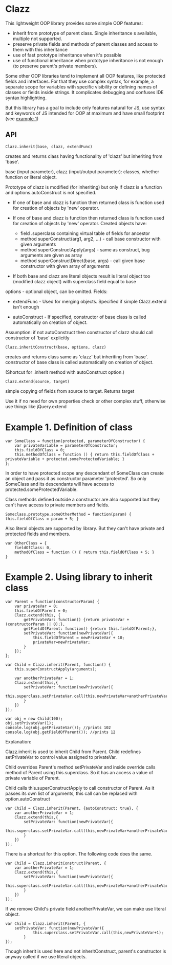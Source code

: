 Clazz
=====

This lightweight OOP library provides some simple OOP features:
- inherit from prototype of parent class. Single inheritance s available, multiple not supported.
- preserve private fields and methods of parent classes and access to them with this inheritance
- use of fast prototype inheritance when it's possible
- use of functional inheritance when prototype inheritance is not enough (to preserve parent's private members).

Some other OOP libraries tend to implement all OOP features, like protected fields and interfaces. For that they use complex syntax, for example, a separate scope for variables with specific visibility or defining names of classes or fields inside strings. It complicates debugging and confuses IDE syntax highlighting.

But this library has a goal to include only features natural for JS, use syntax and keywords of JS intended for OOP at maximum and have small footprint (see [example 1](#example-1-definition-of-class))


API
---

    Clazz.inherit(base, clazz, extendFunc)

creates and returns class having functionality of 'clazz' but inheriting from 'base'.

base (input parameter), clazz (input/output parameter): classes, whether function or literal object.

Prototype of clazz is modified (for inheriting) but only if clazz is a function and options.autoConstruct is
not specified.

- If one of base and clazz is function then returned class is function used for creation of
objects by 'new' operator. 
- If one of base and clazz is function then returned class is function used for creation of
objects by 'new' operator. 
Created objects have: 
  - field .superclass containing virtual table of fields for ancestor
  - method superConstruct(arg1, arg2, ...) - call base constructor with given arguments
  - method superConstructApply(args) - same as construct, bug arguments are given as array
  - method superConstructDirect(base, args) - call given base constructor with given array of arguments

- If both base and clazz are literal objects result is literal object too (modified clazz object)
with superclass field equal to base

options - optional object, can be omitted. Fields:

- extendFunc - Used for merging objects. Specified if simple Clazz.extend isn't enough

- autoConstruct - If specified, constructor of base class is called automatically on creation of object.

Assumption: if not autoConstruct then constructor of clazz should call constructor of 'base' explicitly

    Clazz.inheritConstruct(base, options, clazz) 

creates and returns class same as 'clazz' but inheriting from 'base'. constructor of base class is called
automatically on creation of object.

(Shortcut for .inherit method with autoConstruct option.)

    Clazz.extend(source, target)

simple copying of fields from source to target. Returns target

Use it if no need for own properties check or other complex stuff, otherwise use things like jQuery.extend


# Example 1. Definition of class


    var SomeClass = function(protected, parameterOfConstructor) {
        var privateVariable = parameterOfConstructor;
        this.fieldOfClass = 0;
        this.methodOfClass = function () { return this.fieldOfClass + privateVariable + protected.someProtectedVariable; }
    };
    
In order to have protected scope any descendant of SomeClass can create an object and pass it as constructor parameter 'protected'. So only SomeClass and its descendants will have access to protected.someProtectedVariable.

Class methods defined outside a constructor are also supported but they can't have access to private members and fields.

    Someclass.prototype.someOtherMethod = function(param) { this.fieldOfClass = param + 5; }

Also literal objects are supported by library. But they can't have private and protected fields and members. 

    var OtherClass = {
        fieldOfClass: 0,
        methodOfClass = function () { return this.fieldOfClass + 5; }
    }


# Example 2. Using library to inherit class


    var Parent = function(constructorParam) {
        var privateVar = 0;
        this.fieldOfParent = 0;
        Clazz.extend(this, {
            getPrivateVar: function() {return privateVar + (constructorParam || 0);},
            getFieldOfParent: function() {return this.fieldOfParent;},
            setPrivateVar: function(newPrivateVar){
                this.fieldOfParent = newPrivateVar + 10;
                privateVar=newPrivateVar;
            }
        });        
    };

    var Child = Clazz.inherit(Parent, function() {
        this.superConstructApply(arguments);
        
        var anotherPrivateVar = 1;
        Clazz.extend(this,{
            setPrivateVar: function(newPrivateVar){
                this.superclass.setPrivateVar.call(this,newPrivateVar+anotherPrivateVar);
            }
        })
    });

    var obj = new Child(100);
    obj.setPrivateVar(1);
    console.log(obj.getPrivateVar()); //prints 102
    console.log(obj.getFieldOfParent()); //prints 12

Explanation:

Clazz.inherit is used to inherit Child from Parent. Child redefines setPrivateVar to control value assigned to privateVar.

Child overrides Parent's method setPrivateVar and inside override calls method of Parent using this.superclass. So it has an access a value of private variable of Parent.

Child calls this.superConstructApply to call constructor of Parent. As it passes its own list of arguments, this call can be replaced with option.autoConstruct



    var Child = Clazz.inherit(Parent, {autoConstruct: true}, {
        var anotherPrivateVar = 1;
        Clazz.extend(this,{
            setPrivateVar: function(newPrivateVar){
                this.superclass.setPrivateVar.call(this,newPrivateVar+anotherPrivateVar);
            }
        })
    });
    

There is a shortcut for this option. The following code does the same.


    var Child = Clazz.inheritConstruct(Parent, {
        var anotherPrivateVar = 1;
        Clazz.extend(this,{
            setPrivateVar: function(newPrivateVar){
                this.superclass.setPrivateVar.call(this,newPrivateVar+anotherPrivateVar);
            }
        })
    });


If we remove Child's private field anotherPrivateVar, we can make use literal object.


    var Child = Clazz.inherit(Parent, {
        setPrivateVar: function(newPrivateVar){
                this.superclass.setPrivateVar.call(this,newPrivateVar+1);
            }
    });


Though inherit is used here and not inheritConstruct, parent's constructor is anyway called if we use literal objects.
